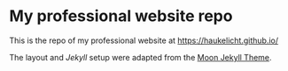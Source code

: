 # My professional website repo

This is the repo of my professional website at https://haukelicht.github.io/

The layout and *Jekyll* setup were adapted from the [Moon Jekyll Theme](https://taylantatli.github.io/Moon).
